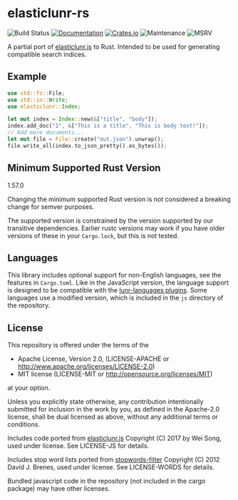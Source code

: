# elasticlunr-rs 

![Build Status](https://github.com/mattico/elasticlunr-rs/workflows/CI/badge.svg)
[![Documentation](https://docs.rs/elasticlunr-rs/badge.svg)](https://docs.rs/elasticlunr-rs)
[![Crates.io](https://img.shields.io/crates/v/elasticlunr-rs.svg)](https://crates.io/crates/elasticlunr-rs)
![Maintenance](https://img.shields.io/badge/Maintenance-Passive-yellow)
![MSRV](https://img.shields.io/badge/MSRV-1.57.0-orange)

A partial port of [elasticlunr.js][eljs] to Rust. Intended to be used for 
generating compatible search indices.

## Example

```Rust
use std::fs::File;
use std::io::Write;
use elasticlunr::Index;

let mut index = Index::new(&["title", "body"]);
index.add_doc("1", &["This is a title", "This is body text!"]);
// Add more documents...
let mut file = File::create("out.json").unwrap();
file.write_all(index.to_json_pretty().as_bytes());
```

## Minimum Supported Rust Version

1.57.0

Changing the minimum supported Rust version is not considered a breaking change for semver purposes.

The supported version is constrained by the version supported by our transitive dependencies. Earlier rustc versions may
work if you have older versions of these in your `Cargo.lock`, but this is not tested.

## Languages

This library includes optional support for non-English languages, see the features in `Cargo.toml`. Like in the JavaScript
version, the language support is designed to be compatible with the [lunr-languages plugins][lunr-languages]. Some
languages use a modified version, which is included in the `js` directory of the repository.

## License

This repository is offered under the terms of the

- Apache License, Version 2.0, (LICENSE-APACHE or http://www.apache.org/licenses/LICENSE-2.0)
- MIT license (LICENSE-MIT or http://opensource.org/licenses/MIT)

at your option.

Unless you explicitly state otherwise, any contribution intentionally submitted 
for inclusion in the work by you, as defined in the Apache-2.0 license, shall be
dual licensed as above, without any additional terms or conditions.

Includes code ported from [elasticlunr.js][eljs] Copyright (C) 2017 by Wei Song, 
used under license. See LICENSE-JS for details.

Includes stop word lists ported from [stopwords-filter][swft] Copyright (C) 2012 
David J. Brenes, used under license. See LICENSE-WORDS for details.

Bundled javascript code in the repository (not included in the cargo package) may have other licenses.

[lunr-languages]: https://github.com/MihaiValentin/lunr-languages
[eljs]: https://github.com/weixsong/elasticlunr.js
[swft]: https://github.com/brenes/stopwords-filter